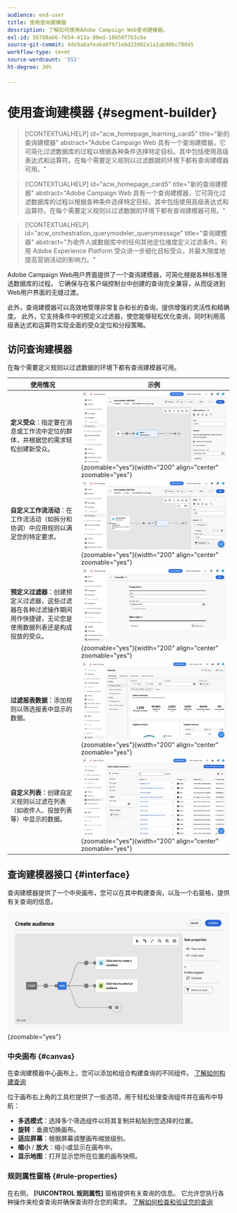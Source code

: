 ```yaml
---
audience: end-user
title: 使用查询建模器
description: 了解如何使用Adobe Campaign Web查询建模器。
exl-id: 56708a66-f654-413a-80ed-1865077b3c0a
source-git-commit: 4de9a8afea6a07971ebd23982a1a1ab98bc70045
workflow-type: tm+mt
source-wordcount: '551'
ht-degree: 30%

---
```


# 使用查询建模器 {#segment-builder}


>[!CONTEXTUALHELP]
>id="acw_homepage_learning_card5"
>title="新的查询建模器"
>abstract="Adobe Campaign Web 具有一个查询建模器，它可简化过滤数据库的过程以根据各种条件选择特定目标。其中包括使用高级表达式和运算符。在每个需要定义规则以过滤数据的环境下都有查询建模器可用。"

<!--TO REMOVE BELOW-->
>[!CONTEXTUALHELP]
>id="acw_homepage_card5"
>title="新的查询建模器"
>abstract="Adobe Campaign Web 具有一个查询建模器，它可简化过滤数据库的过程以根据各种条件选择特定目标。其中包括使用高级表达式和运算符。在每个需要定义规则以过滤数据的环境下都有查询建模器可用。"

<!--TO REMOVE ABOVE-->


>[!CONTEXTUALHELP]
>id="acw_orchestration_querymodeler_querymessage"
>title="查询建模器"
>abstract="为收件人或数据库中的任何其他定位维度定义过滤条件。利用 Adobe Experience Platform 受众进一步细化目标受众，并最大限度地提高营销活动的影响力。"

Adobe Campaign Web用户界面提供了一个查询建模器，可简化根据各种标准筛选数据库的过程。 它确保与在客户端控制台中创建的查询完全兼容，从而促进到Web用户界面的无缝过渡。

此外，查询建模器可以高效地管理非常复杂和长的查询，提供增强的灵活性和精确度。 此外，它支持条件中的预定义过滤器，使您能够轻松优化查询，同时利用高级表达式和运算符实现全面的受众定位和分段策略。

## 访问查询建模器

在每个需要定义规则以过滤数据的环境下都有查询建模器可用。

| 使用情况 | 示例 |
|  ---  |  ---  |
| **定义受众**：指定要在消息或工作流中定位的群体，并根据您的需求轻松创建新受众。 | ![](assets/access-audience.png){zoomable=&quot;yes&quot;}{width="200" align="center" zoomable="yes"} |
| **自定义工作流活动**：在工作流活动（如拆分和协调）中应用规则以满足您的特定要求。 | ![](assets/access-workflow.png){zoomable=&quot;yes&quot;}{width="200" align="center" zoomable="yes"} |
| **预定义过滤器**：创建预定义过滤器，这些过滤器在各种过滤操作期间用作快捷键，无论您是使用数据列表还是构成投放的受众。 | ![](assets/access-predefined-filter.png){zoomable=&quot;yes&quot;}{width="200" align="center" zoomable="yes"} |
| **过滤报表数据**：添加规则以筛选报表中显示的数据。 | ![](assets/access-reports.png){zoomable=&quot;yes&quot;}{width="200" align="center" zoomable="yes"} |
| **自定义列表**：创建自定义规则以过滤在列表（如收件人、投放列表等）中显示的数据。 | ![](assets/access-lists.png){zoomable=&quot;yes&quot;}{width="200" align="center" zoomable="yes"} |

<!--**Dynamize content**: make your content dynamic by creating conditions that define which content should be displayed to different recipients, ensuring personalized and relevant messaging.

+++Example

![](assets/access-audience.png){zoomable="yes"}

 +++
-->

## 查询建模器接口 {#interface}

查询建模器提供了一个中央画布，您可以在其中构建查询，以及一个右窗格，提供有关查询的信息。

![](assets/query-interface.png){zoomable=&quot;yes&quot;}

### 中央画布 {#canvas}

在查询建模器中心画布上，您可以添加和组合构建查询的不同组件。 [了解如何构建查询](build-query.md)

位于画布右上角的工具栏提供了一些选项，用于轻松处理查询组件并在画布中导航：

* **多选模式**：选择多个筛选组件以将其复制并粘贴到您选择的位置。
* **旋转**：垂直切换画布。
* **适应屏幕**：根据屏幕调整画布缩放级别。
* **缩小** / **放大**：缩小或显示在画布中。
* **显示地图**：打开显示您所在位置的画布快照。

### 规则属性窗格 {#rule-properties}

在右侧， **[!UICONTROL 规则属性]** 窗格提供有关查询的信息。 它允许您执行各种操作来检查查询并确保查询符合您的需求。 [了解如何检查和验证您的查询](build-query.md#check-and-validate-your-query)
